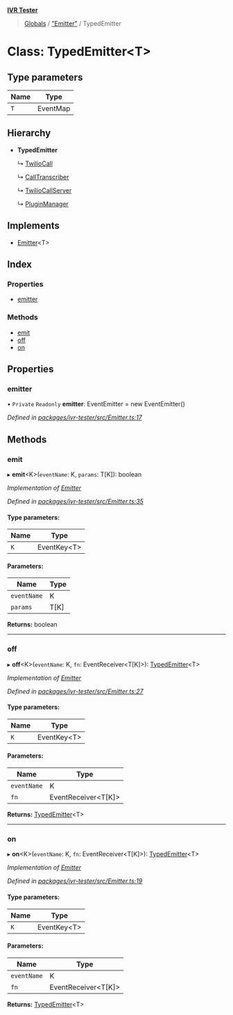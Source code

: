 **[IVR Tester](../README.md)**

> [Globals](../README.md) / ["Emitter"](../modules/_emitter_.md) / TypedEmitter

# Class: TypedEmitter\<T>

## Type parameters

Name | Type |
------ | ------ |
`T` | EventMap |

## Hierarchy

* **TypedEmitter**

  ↳ [TwilioCall](_call_twiliocall_.twiliocall.md)

  ↳ [CallTranscriber](_call_transcription_calltranscriber_.calltranscriber.md)

  ↳ [TwilioCallServer](_testing_twiliocallserver_.twiliocallserver.md)

  ↳ [PluginManager](_plugins_pluginmanager_.pluginmanager.md)

## Implements

* [Emitter](../interfaces/_emitter_.emitter.md)\<T>

## Index

### Properties

* [emitter](_emitter_.typedemitter.md#emitter)

### Methods

* [emit](_emitter_.typedemitter.md#emit)
* [off](_emitter_.typedemitter.md#off)
* [on](_emitter_.typedemitter.md#on)

## Properties

### emitter

• `Private` `Readonly` **emitter**: EventEmitter = new EventEmitter()

*Defined in [packages/ivr-tester/src/Emitter.ts:17](https://github.com/SketchingDev/ivr-tester/blob/0888491/packages/ivr-tester/src/Emitter.ts#L17)*

## Methods

### emit

▸ **emit**\<K>(`eventName`: K, `params`: T[K]): boolean

*Implementation of [Emitter](../interfaces/_emitter_.emitter.md)*

*Defined in [packages/ivr-tester/src/Emitter.ts:35](https://github.com/SketchingDev/ivr-tester/blob/0888491/packages/ivr-tester/src/Emitter.ts#L35)*

#### Type parameters:

Name | Type |
------ | ------ |
`K` | EventKey\<T> |

#### Parameters:

Name | Type |
------ | ------ |
`eventName` | K |
`params` | T[K] |

**Returns:** boolean

___

### off

▸ **off**\<K>(`eventName`: K, `fn`: EventReceiver\<T[K]>): [TypedEmitter](_emitter_.typedemitter.md)\<T>

*Implementation of [Emitter](../interfaces/_emitter_.emitter.md)*

*Defined in [packages/ivr-tester/src/Emitter.ts:27](https://github.com/SketchingDev/ivr-tester/blob/0888491/packages/ivr-tester/src/Emitter.ts#L27)*

#### Type parameters:

Name | Type |
------ | ------ |
`K` | EventKey\<T> |

#### Parameters:

Name | Type |
------ | ------ |
`eventName` | K |
`fn` | EventReceiver\<T[K]> |

**Returns:** [TypedEmitter](_emitter_.typedemitter.md)\<T>

___

### on

▸ **on**\<K>(`eventName`: K, `fn`: EventReceiver\<T[K]>): [TypedEmitter](_emitter_.typedemitter.md)\<T>

*Implementation of [Emitter](../interfaces/_emitter_.emitter.md)*

*Defined in [packages/ivr-tester/src/Emitter.ts:19](https://github.com/SketchingDev/ivr-tester/blob/0888491/packages/ivr-tester/src/Emitter.ts#L19)*

#### Type parameters:

Name | Type |
------ | ------ |
`K` | EventKey\<T> |

#### Parameters:

Name | Type |
------ | ------ |
`eventName` | K |
`fn` | EventReceiver\<T[K]> |

**Returns:** [TypedEmitter](_emitter_.typedemitter.md)\<T>
